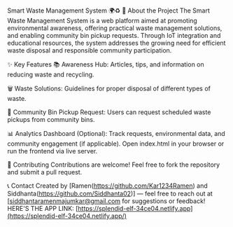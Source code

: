 Smart Waste Management System 🌍♻️
🚀 About the Project
The Smart Waste Management System is a web platform aimed at promoting environmental awareness, offering practical waste management solutions, and enabling community bin pickup requests. Through IoT integration and educational resources, the system addresses the growing need for efficient waste disposal and responsible community participation.

✨ Key Features
📚 Awareness Hub: Articles, tips, and information on reducing waste and recycling.

🗑️ Waste Solutions: Guidelines for proper disposal of different types of waste.

🚛 Community Bin Pickup Request: Users can request scheduled waste pickups from community bins.

📊 Analytics Dashboard (Optional): Track requests, environmental data, and community engagement (if applicable).
Open index.html in your browser or run the frontend via live server.

🤝 Contributing
Contributions are welcome! Feel free to fork the repository and submit a pull request.

📞 Contact
Created by [Ramen(https://github.com/Kar1234Ramen) and Siddhanta(https://github.com/Siddhanta02)] — feel free to reach out at [siddhantaramenmajumkar@gmail.com
for suggestions or feedback!
HERE'S THE APP LINK: [https://splendid-elf-34ce04.netlify.app](https://splendid-elf-34ce04.netlify.app/)
